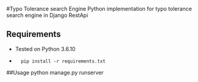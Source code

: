 #Typo Tolerance search Engine
Python implementation for typo tolerance search engine in Django RestApi

## Requirements
* Tested on Python 3.6.10
*       pip install -r requirements.txt

##Usage 
        python manage.py runserver
        
